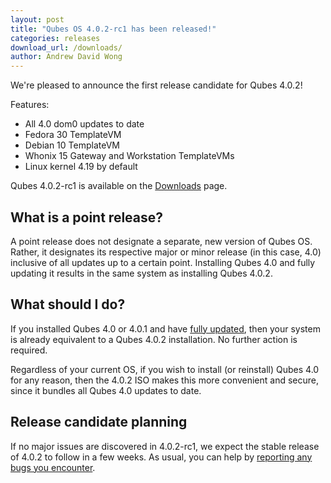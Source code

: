 ```yaml
---
layout: post
title: "Qubes OS 4.0.2-rc1 has been released!"
categories: releases
download_url: /downloads/
author: Andrew David Wong
---
```


We're pleased to announce the first release candidate for Qubes 4.0.2!

Features:
- All 4.0 dom0 updates to date
- Fedora 30 TemplateVM
- Debian 10 TemplateVM
- Whonix 15 Gateway and Workstation TemplateVMs
- Linux kernel 4.19 by default

Qubes 4.0.2-rc1 is available on the [Downloads] page.


What is a point release?
------------------------

A point release does not designate a separate, new version of Qubes OS.
Rather, it designates its respective major or minor release (in this
case, 4.0) inclusive of all updates up to a certain point. Installing
Qubes 4.0 and fully updating it results in the same system as installing
Qubes 4.0.2.


What should I do?
-----------------

If you installed Qubes 4.0 or 4.0.1 and have [fully updated], then
your system is already equivalent to a Qubes 4.0.2 installation. No
further action is required.

Regardless of your current OS, if you wish to install (or reinstall)
Qubes 4.0 for any reason, then the 4.0.2 ISO makes this more convenient
and secure, since it bundles all Qubes 4.0 updates to date.


Release candidate planning
--------------------------

If no major issues are discovered in 4.0.2-rc1, we expect the stable
release of 4.0.2 to follow in a few weeks. As usual, you can help by
[reporting any bugs you encounter][reporting-bugs].



[Downloads]: https://www.qubes-os.org/downloads/
[fully updated]: https://www.qubes-os.org/doc/updating-qubes-os/
[reporting-bugs]: https://www.qubes-os.org/doc/reporting-bugs/

